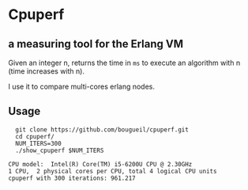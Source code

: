 # Cpuperf

## a measuring tool for the Erlang VM

  Given an integer n, returns the time in `ms` to execute an algorithm with n (time increases with n).
  
  I use it to compare multi-cores erlang nodes.

## Usage
```
  git clone https://github.com/bougueil/cpuperf.git
  cd cpuperf/
  NUM_ITERS=300
  ./show_cpuperf $NUM_ITERS 
```
```
CPU model:  Intel(R) Core(TM) i5-6200U CPU @ 2.30GHz
1 CPU,  2 physical cores per CPU, total 4 logical CPU units
cpuperf with 300 iterations: 961.217
```
